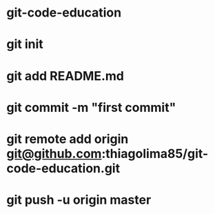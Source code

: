 # git-code-education
# git init
# git add README.md
# git commit -m "first commit"
# git remote add origin git@github.com:thiagolima85/git-code-education.git
# git push -u origin master
